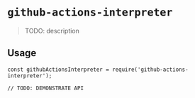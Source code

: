 # `github-actions-interpreter`

> TODO: description

## Usage

```
const githubActionsInterpreter = require('github-actions-interpreter');

// TODO: DEMONSTRATE API
```
